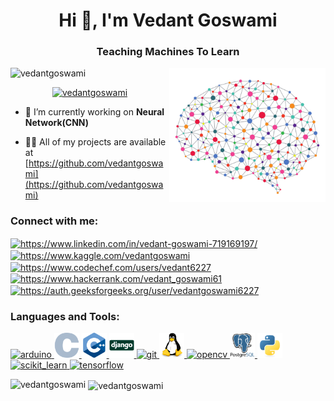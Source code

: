 <h1 align="center">Hi 👋, I'm Vedant Goswami</h1>
<h3 align="center">Teaching Machines To Learn</h3>
<img align="right" alt="Coding" width="250" src="pngegg.png">
<p align="left"> <img src="https://komarev.com/ghpvc/?username=vedantgoswami&label=Profile%20views&color=0e75b6&style=flat" alt="vedantgoswami" /> </p>

<p align="center"> <a href="https://github.com/ryo-ma/github-profile-trophy"><img src="https://github-profile-trophy.vercel.app/?username=vedantgoswami" alt="vedantgoswami" /></a> </p>

- 🔭 I’m currently working on **Neural Network(CNN)**

- 👨‍💻 All of my projects are available at [https://github.com/vedantgoswami](https://github.com/vedantgoswami)

<h3 align="left">Connect with me:</h3>
<p align="left">
<a href="https://linkedin.com/in/https://www.linkedin.com/in/vedant-goswami-719169197/" target="blank"><img align="center" src="https://cdn.jsdelivr.net/npm/simple-icons@3.0.1/icons/linkedin.svg" alt="https://www.linkedin.com/in/vedant-goswami-719169197/" height="30" width="40" /></a>
<a href="https://kaggle.com/https://www.kaggle.com/vedantgoswami" target="blank"><img align="center" src="https://cdn.jsdelivr.net/npm/simple-icons@3.0.1/icons/kaggle.svg" alt="https://www.kaggle.com/vedantgoswami" height="30" width="40" /></a>
<a href="https://www.codechef.com/users/https://www.codechef.com/users/vedant6227" target="blank"><img align="center" src="https://cdn.jsdelivr.net/npm/simple-icons@3.1.0/icons/codechef.svg" alt="https://www.codechef.com/users/vedant6227" height="30" width="40" /></a>
<a href="https://www.hackerrank.com/https://www.hackerrank.com/vedant_goswami61" target="blank"><img align="center" src="https://cdn.jsdelivr.net/npm/simple-icons@3.0.1/icons/hackerrank.svg" alt="https://www.hackerrank.com/vedant_goswami61" height="30" width="40" /></a>
<a href="https://auth.geeksforgeeks.org/user/https://auth.geeksforgeeks.org/user/vedantgoswami6227" target="blank"><img align="center" src="https://cdn.jsdelivr.net/npm/simple-icons@3.0.1/icons/geeksforgeeks.svg" alt="https://auth.geeksforgeeks.org/user/vedantgoswami6227" height="30" width="40" /></a>
</p>

<h3 align="left">Languages and Tools:</h3>
<p align="left"> <a href="https://www.arduino.cc/" target="_blank"> <img src="https://cdn.worldvectorlogo.com/logos/arduino-1.svg" alt="arduino" width="40" height="40"/> </a> <a href="https://www.cprogramming.com/" target="_blank"> <img src="https://raw.githubusercontent.com/devicons/devicon/master/icons/c/c-original.svg" alt="c" width="40" height="40"/> </a> <a href="https://www.w3schools.com/cpp/" target="_blank"> <img src="https://raw.githubusercontent.com/devicons/devicon/master/icons/cplusplus/cplusplus-original.svg" alt="cplusplus" width="40" height="40"/> </a> <a href="https://www.djangoproject.com/" target="_blank"> <img src="https://raw.githubusercontent.com/devicons/devicon/master/icons/django/django-original.svg" alt="django" width="40" height="40"/> </a> <a href="https://git-scm.com/" target="_blank"> <img src="https://www.vectorlogo.zone/logos/git-scm/git-scm-icon.svg" alt="git" width="40" height="40"/> </a> <a href="https://www.linux.org/" target="_blank"> <img src="https://raw.githubusercontent.com/devicons/devicon/master/icons/linux/linux-original.svg" alt="linux" width="40" height="40"/> </a> <a href="https://opencv.org/" target="_blank"> <img src="https://www.vectorlogo.zone/logos/opencv/opencv-icon.svg" alt="opencv" width="40" height="40"/> </a> <a href="https://www.postgresql.org" target="_blank"> <img src="https://raw.githubusercontent.com/devicons/devicon/master/icons/postgresql/postgresql-original-wordmark.svg" alt="postgresql" width="40" height="40"/> </a> <a href="https://www.python.org" target="_blank"> <img src="https://raw.githubusercontent.com/devicons/devicon/master/icons/python/python-original.svg" alt="python" width="40" height="40"/> </a> <a href="https://scikit-learn.org/" target="_blank"> <img src="https://upload.wikimedia.org/wikipedia/commons/0/05/Scikit_learn_logo_small.svg" alt="scikit_learn" width="40" height="40"/> </a> <a href="https://www.tensorflow.org" target="_blank"> <img src="https://www.vectorlogo.zone/logos/tensorflow/tensorflow-icon.svg" alt="tensorflow" width="40" height="40"/> </a> </p>

<p><img align="left" src="https://github-readme-stats.vercel.app/api/top-langs?username=vedantgoswami&show_icons=true&locale=en&layout=compact" alt="vedantgoswami" /></p>

<p>&nbsp;<img align="center" src="https://github-readme-stats.vercel.app/api?username=vedantgoswami&show_icons=true&locale=en" alt="vedantgoswami" /></p>
